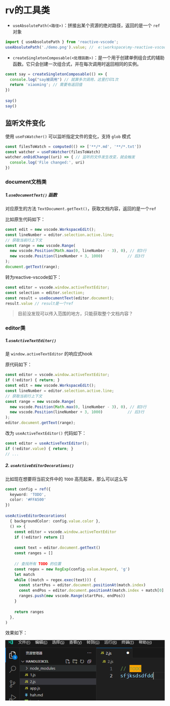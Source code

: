 # rv的工具类

- `useAbsolutePath(<路径>)`：拼接出某个资源的绝对路径，返回的是一个 `ref` 对象

```ts
import { useAbsolutePath } from 'reactive-vscode';
useAbsolutePath('./demo.png').value; //  e:\workspace\my-reactive-vscode-extenion\demo.png
```

- `createSingletonComposable(<处理函数>)`：是一个用于创建单例组合式的辅助函数。它只会创建一次组合式，并在每次调用时返回相同的实例。

```ts
const say = createSingletonComposable(() => {
  console.log("say被调用") // 就算多次调用，这里打印1次
  return 'xiaoming'; // 需要有返回值
})

say()
say()
```

## 监听文件变化

使用 `useFsWatcher()` 可以监听指定文件的变化，支持 `glob` 模式

```ts
const filesToWatch = computed(() => ['**/*.md', '**/*.txt'])
const watcher = useFsWatcher(filesToWatch)
watcher.onDidChange((uri) => { // 监听的文件发生改变，就会触发
  console.log('File changed:', uri)
})
```

### document文档类

##### 1.`useDocumentText()` 函数

对应原生的方法 `TextDocument.getText()`，获取文档内容，返回的是一个`ref`

比如原生代码如下：

```ts
const edit = new vscode.WorkspaceEdit();
const lineNumber = editor.selection.active.line;
// 获取当前行上下文
const range = new vscode.Range(
  new vscode.Position(Math.max(0, lineNumber - 3), 0), // 前3行
  new vscode.Position(lineNumber + 3, 1000)           // 后3行
);
document.getText(range);
```

转为reactive-vscode如下：

```ts
const editor = vscode.window.activeTextEditor;
const selection = editor.selection;
const result = useDocumentText(editor.document);
result.value // result是一个ref
```

> 目前没发现可以传入范围的地方，只能获取整个文档内容？

### editor类

##### 1.`useActiveTextEditor()`

是 `window.activeTextEditor` 的响应式hook

原代码如下：

```ts
const editor = vscode.window.activeTextEditor;
if (!editor) { return; }
const edit = new vscode.WorkspaceEdit();
const lineNumber = editor.selection.active.line;
// 获取当前行上下文
const range = new vscode.Range(
  new vscode.Position(Math.max(0, lineNumber - 3), 0), // 前3行
  new vscode.Position(lineNumber + 3, 1000)           // 后3行
);
editor.document.getText(range);
```

改为 `useActiveTextEditor()` 代码如下：

```ts
const editor = useActiveTextEditor();
if (!editor.value) { return; }
// ...
```

##### 2. `useActiveEditorDecorations()`

比如现在想要将当前文件中的 `TODO` 高亮起来，那么可以这么写

```ts
const config = ref({
  keyword: 'TODO',
  color: '#FFA500'
})

useActiveEditorDecorations(
  { backgroundColor: config.value.color },
  () => {
    const editor = vscode.window.activeTextEditor
    if (!editor) return []

    const text = editor.document.getText()
    const ranges = []

    // 查找所有 TODO 的位置
    const regex = new RegExp(config.value.keyword, 'g')
    let match
    while ((match = regex.exec(text))) {
      const startPos = editor.document.positionAt(match.index)
      const endPos = editor.document.positionAt(match.index + match[0].length)
      ranges.push(new vscode.Range(startPos, endPos))
    }

    return ranges
  },
)
```

效果如下：

![image-20250526143452622](img/294-rv的工具类/image-20250526143452622.png)